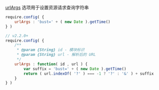[urlArgs](http://requirejs.org/docs/api.html#config-urlArgs) 选项用于设置资源请求查询字符串

```js
require.config( {
    urlArgs : 'bust=' + ( new Date ).getTime()
} )

// v2.2.0+
require.config( {
    /**
     * @param {String} id - 模块标识
     * @param {String} url - 解析后的 URL
     */
    urlArgs : function( id , url ) {
        var suffix = 'bust=' + ( new Date ).getTime()
        return ( url.indexOf( '?' ) === -1 ? '?' : '&' ) + suffix
    }
} )
```
